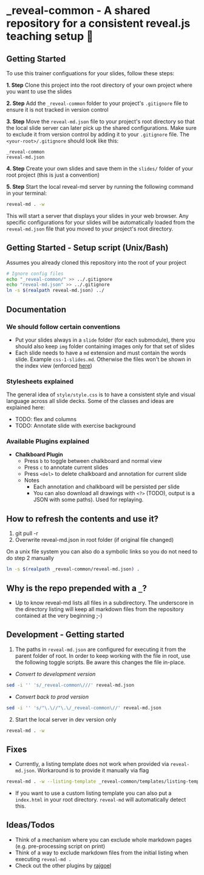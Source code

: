 # _reveal-common - A shared repository for a consistent reveal.js teaching setup 🏫
## Getting Started
To use this trainer configuations for your slides, follow these steps:

**1. Step** Clone this project into the root directory of your own project where you want to use the slides

**2. Step** Add the `_reveal-common` folder to your project's `.gitignore` file to ensure it is not tracked in version control

**3. Step** Move the `reveal-md.json` file to your project's root directory so that the local slide server can later pick up the shared configurations. Make sure to exclude it from version control by adding it to your `.gitignore` file.
The `<your-root>/.gitignore` should look like this:
```.gitignore
_reveal-common
reveal-md.json
```

**4. Step** Create your own slides and save them in the `slides/` folder of your root project (this is just a convention)

**5. Step** Start the local reveal-md server by running the following command in your terminal:

```bash
reveal-md . -w
```

This will start a server that displays your slides in your web browser. Any specific configurations for your slides will be automatically loaded from the `reveal-md.json` file that you moved to your project's root directory.

## Getting Started - Setup script (Unix/Bash)
Assumes you already cloned this repository into the root of your project
```bash
# Ignore config files
echo "_reveal-common/" >> ../.gitignore
echo "reveal-md.json" >> ../.gitignore
ln -s $(realpath reveal-md.json) ../
```

## Documentation
### We should follow certain conventions
- Put your slides always in a `slide` folder (for each submodule), there you should also keep `img` folder containing images only for that set of slides
- Each slide needs to have a `md` extension and must contain the words slide. Example `css-1-slides.md`. Otherwise the files won't be shown in the index view (enforced [here](templates/listing-template.html))

### Stylesheets explained
The general idea of `style/style.css` is to have a consistent style and visual language across all slide decks. Some of the classes and ideas are explained here:
- TODO: flex and columns
- TODO: Annotate slide with exercise background

### Available Plugins explained
- **Chalkboard Plugin**
    - Press `b` to toggle between chalkboard and normal view
    - Press `c` to annotate current slides
    - Press `<del>` to delete chalkboard and annotation for current slide
    - Notes
      - Each annotation and chalkboard will be persisted per slide
      - You can also download all drawings with `<?>` (TODO), output is a JSON with some paths). Used for replaying.

## How to refresh the contents and use it?
1. git pull -r
2. Overwrite reveal-md.json in root folder (if original file changed)

On a unix file system you can also do a symbolic links so you do not need to do step 2 manually
```bash
ln -s $(realpath _reveal-common/reveal-md.json) .
```

## Why is the repo prepended with a `_`?
- Up to know reveal-md lists all files in a subdirectory. The underscore in the directory listing will keep all markdown files from the repository contained at the very beginning ;-)

## Development - Getting started
1. The paths in `reveal-md.json` are configured for executing it from the parent folder of root. In order to keep working with the file in root, use the following toggle scripts. Be aware this changes the file in-place.

- *Convert to development version*
```bash
sed -i '' 's/_reveal-common\///' reveal-md.json
```
- *Convert back to prod version*
```bash
sed -i '' 's/"\.\//"\.\/_reveal-common\//' reveal-md.json
```
2. Start the local server in dev version only
```bash
reveal-md . -w
```
## Fixes
- Currently, a listing template does not work when provided via `reveal-md.json`. Workaround is to provide it manually via flag
```bash
reveal-md . -w --listing-template _reveal-common/templates/listing-template.html
```
- If you want to use a custom listing template you can also put a `index.html` in your root directory. `reveal-md` will automatically detect this.

## Ideas/Todos
- Think of a mechanism where you can exclude whole markdown pages (e.g. pre-processing script on print)
- Think of a way to exclude markdown files from the initial listing when executing `reveal-md .`
- Check out the other plugins by [rajgoel](https://github.com/rajgoel/reveal.js-plugins)
